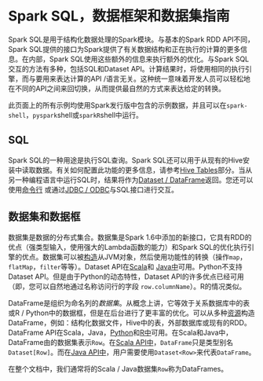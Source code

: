 #  Spark SQL，数据框架和数据集指南

Spark SQL是用于结构化数据处理的Spark模块。与基本的Spark RDD API不同，Spark SQL提供的接口为Spark提供了有关数据结构和正在执行的计算的更多信息。在内部，Spark SQL使用这些额外的信息来执行额外的优化。与Spark SQL交互的方法有多种，包括SQL和Dataset API。计算结果时，将使用相同的执行引擎，而与要用来表达计算的API /语言无关。这种统一意味着开发人员可以轻松地在不同的API之间来回切换，从而提供最自然的方式来表达给定的转换。

此页面上的所有示例均使用Spark发行版中包含的示例数据，并且可以在`spark-shell`，`pyspark`shell或`sparkR`shell中运行。

## SQL

Spark SQL的一种用途是执行SQL查询。Spark SQL还可以用于从现有的Hive安装中读取数据。有关如何配置此功能的更多信息，请参考[Hive Tables](http://spark.apache.org/docs/latest/sql-data-sources-hive-tables.html)部分。当从另一种编程语言中运行SQL时，结果将作为[Dataset / DataFrame](http://spark.apache.org/docs/latest/sql-programming-guide.html#datasets-and-dataframes)返回。您还可以使用[命令行](http://spark.apache.org/docs/latest/sql-distributed-sql-engine.html#running-the-spark-sql-cli) 或通过[JDBC / ODBC](http://spark.apache.org/docs/latest/sql-distributed-sql-engine.html#running-the-thrift-jdbcodbc-server)与SQL接口进行交互。

## 数据集和数据框

数据集是数据的分布式集合。数据集是Spark 1.6中添加的新接口，它具有RDD的优点（强类型输入，使用强大的Lambda函数的能力）和Spark SQL的优化执行引擎的优点。数据集可以被[构造](http://spark.apache.org/docs/latest/sql-getting-started.html#creating-datasets)从JVM对象，然后使用功能性的转换（操作`map`，`flatMap`，`filter`等等）。Dataset API在[Scala](http://spark.apache.org/docs/latest/api/scala/org/apache/spark/sql/Dataset.html)和 [Java中](http://spark.apache.org/docs/latest/api/java/index.html?org/apache/spark/sql/Dataset.html)可用。Python不支持Dataset API。但是由于Python的动态特性，Dataset API的许多优点已经可用（即，您可以自然地通过名称访问行的字段 `row.columnName`）。R的情况类似。

DataFrame是组织为命名列的*数据集*。从概念上讲，它等效于关系数据库中的表或R / Python中的数据框，但是在后台进行了更丰富的优化。可以从多种[资源](http://spark.apache.org/docs/latest/sql-data-sources.html)构造DataFrame，例如：结构化数据文件，Hive中的表，外部数据库或现有的RDD。DataFrame API在Scala，Java，[Python](http://spark.apache.org/docs/latest/api/python/pyspark.sql.html#pyspark.sql.DataFrame)和[R中](http://spark.apache.org/docs/latest/api/R/index.html)可用。在Scala和Java中，DataFrame由的数据集表示`Row`。在[Scala API中](http://spark.apache.org/docs/latest/api/scala/org/apache/spark/sql/Dataset.html)，`DataFrame`只是类型别名`Dataset[Row]`。而在[Java API中](http://spark.apache.org/docs/latest/api/java/index.html?org/apache/spark/sql/Dataset.html)，用户需要使用`Dataset<Row>`来代表`DataFrame`。

在整个文档中，我们通常将的Scala / Java数据集`Row`称为DataFrames。